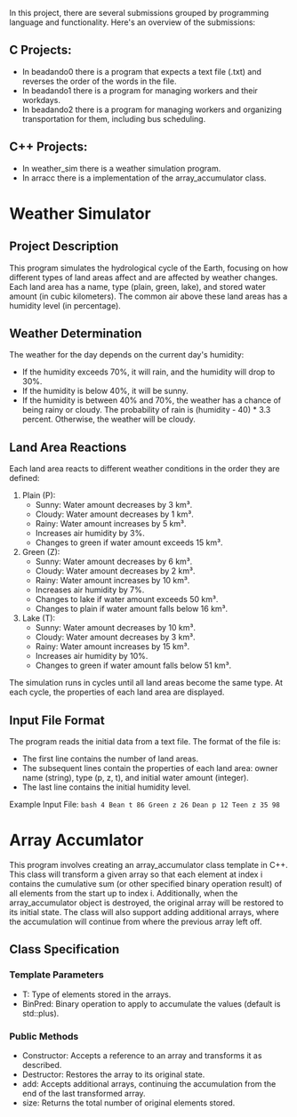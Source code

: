 In this project, there are several submissions grouped by programming language and functionality. Here's an overview of the submissions:
## C Projects:
- In beadando0 there is a program that expects a text file (.txt) and reverses the order of the words in the file.
- In beadando1 there is a program for managing workers and their workdays.
- In beadando2 there is a program for managing workers and organizing transportation for them, including bus scheduling.
## C++ Projects:
- In weather_sim there is a weather simulation program.
- In arracc there is a implementation of the array_accumulator class.

# Weather Simulator
## Project Description
This program simulates the hydrological cycle of the Earth, focusing on how different types of land areas affect and are affected by weather changes. Each land area has a name, type (plain, green, lake), and stored water amount (in cubic kilometers). The common air above these land areas has a humidity level (in percentage).

## Weather Determination
The weather for the day depends on the current day's humidity:
- If the humidity exceeds 70%, it will rain, and the humidity will drop to 30%.
- If the humidity is below 40%, it will be sunny.
- If the humidity is between 40% and 70%, the weather has a chance of being rainy or cloudy. The probability of rain is (humidity - 40) * 3.3 percent. Otherwise, the weather will be cloudy.
## Land Area Reactions
Each land area reacts to different weather conditions in the order they are defined:
1. Plain (P):
    - Sunny: Water amount decreases by 3 km³.
    - Cloudy: Water amount decreases by 1 km³.
    - Rainy: Water amount increases by 5 km³.
    - Increases air humidity by 3%.
    - Changes to green if water amount exceeds 15 km³.
2. Green (Z):
    - Sunny: Water amount decreases by 6 km³.
    - Cloudy: Water amount decreases by 2 km³.
    - Rainy: Water amount increases by 10 km³.
    - Increases air humidity by 7%.
    - Changes to lake if water amount exceeds 50 km³.
    - Changes to plain if water amount falls below 16 km³.
3. Lake (T):
    - Sunny: Water amount decreases by 10 km³.
    - Cloudy: Water amount decreases by 3 km³.
    - Rainy: Water amount increases by 15 km³.
    - Increases air humidity by 10%.
    - Changes to green if water amount falls below 51 km³.

The simulation runs in cycles until all land areas become the same type. At each cycle, the properties of each land area are displayed.

## Input File Format
The program reads the initial data from a text file. The format of the file is:
- The first line contains the number of land areas.
- The subsequent lines contain the properties of each land area: owner name (string), type (p, z, t), and initial water amount (integer).
- The last line contains the initial humidity level.

Example Input File:
    ```bash
    4
    Bean t 86
    Green z 26
    Dean p 12
    Teen z 35
    98
    ```

# Array Accumlator
This program involves creating an array_accumulator class template in C++. This class will transform a given array so that each element at index i contains the cumulative sum (or other specified binary operation result) of all elements from the start up to index i. Additionally, when the array_accumulator object is destroyed, the original array will be restored to its initial state. The class will also support adding additional arrays, where the accumulation will continue from where the previous array left off.
## Class Specification
### Template Parameters
- T: Type of elements stored in the arrays.
- BinPred: Binary operation to apply to accumulate the values (default is std::plus<T>).
### Public Methods
- Constructor: Accepts a reference to an array and transforms it as described.
- Destructor: Restores the array to its original state.
- add: Accepts additional arrays, continuing the accumulation from the end of the last transformed array.
- size: Returns the total number of original elements stored.